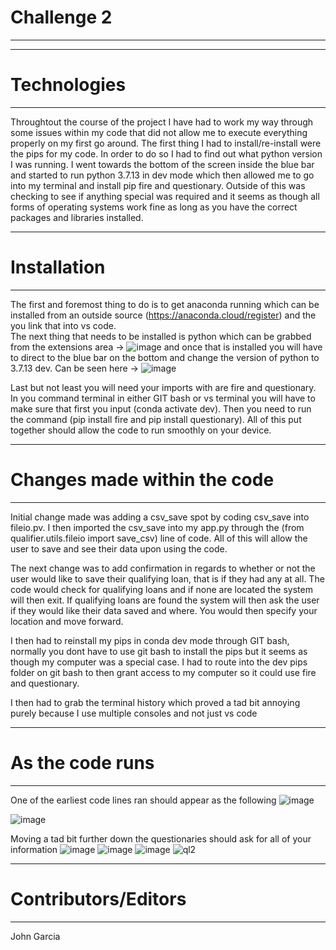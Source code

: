 # Challenge 2
--------------

--------
# Technologies
----------
Throughtout the course of the project I have had to work my way through some issues within my code that did not allow me to execute everything properly on my first go around. The first thing I had to install/re-install were the pips for my code. In order to do so I had to find out what python version I was running. I went towards the bottom of the screen inside the blue bar and started to run python 3.7.13 in dev mode which then allowed me to go into my terminal and install pip fire and questionary. Outside of this was checking to see if anything special was required and it seems as though all forms of operating systems work fine as long as you have the correct packages and libraries installed.

--------
# Installation
--------
The first and foremost thing to do is to get anaconda running which can be installed from an outside source (https://anaconda.cloud/register) and the you link that into vs code.  
The next thing that needs to be installed is python which can be grabbed from the extensions area -> 
![image](https://user-images.githubusercontent.com/127170402/229506847-268f3c51-4351-4e26-b2d2-0ebe8cfec6bb.png)
and once that is installed you will have to direct to the blue bar on the bottom and change the version of python to 3.7.13 dev. Can be seen here -> ![image](https://user-images.githubusercontent.com/127170402/229506720-53093ff1-713a-4a4f-ae5e-74f53cef4718.png)


Last but not least you will need your imports with are fire and questionary. In you command terminal in either GIT bash or vs terminal you will have to make sure that first you input (conda activate dev). Then you need to run the command (pip install fire and pip install questionary). All of this put together should allow the code to run smoothly on your device.

--------
# Changes made within the code
--------

Initial change made was adding a csv_save spot by coding csv_save into fileio.pv. I then imported the csv_save into my app.py through the (from qualifier.utils.fileio import save_csv) line of code. All of this will allow the user to save and see their data upon using the code.

The next change was to add confirmation in regards to whether or not the user would like to save their qualifying loan, that is if they had any at all. The code would check for qualifying loans and if none are located the system will then exit. If qualifying loans are found the system will then ask the user if they would like their data saved and where. You would then specify your location and move forward.

I then had to reinstall my pips in conda dev mode through GIT bash, normally you dont have to use git bash to install the pips but it seems as though my computer was a special case. I had to route into the dev pips folder on git bash to then grant access to my computer so it could use fire and questionary.

I then had to grab the terminal history which proved a tad bit annoying purely because I use multiple consoles and not just vs code

--------------
# As the code runs
-------------
One of the earliest code lines ran should appear as the following
![image](https://user-images.githubusercontent.com/127170402/229514020-779b8b89-b0af-4ef8-b16d-eaa13c89f8cd.png)

![image](https://user-images.githubusercontent.com/127170402/229513816-689b3b76-beec-4686-b8ee-5b5af1f3c500.png)

Moving a tad bit further down the questionaries should ask for all of your information
![image](https://user-images.githubusercontent.com/127170402/229514760-9d255bc3-6885-40ad-8baa-38c270d9fc5a.png)
![image](https://user-images.githubusercontent.com/127170402/229514810-708ebe64-ec01-483a-8bc0-49e10ed9bb16.png)
![image](https://user-images.githubusercontent.com/127170402/229514845-42967087-e6ca-499a-aca7-e7ed17cf2bb3.png)
![ql2](https://user-images.githubusercontent.com/127170402/229604896-66452159-ef5c-418f-8468-f8200b8dc88b.png)



----------
# Contributors/Editors
----------
John Garcia
